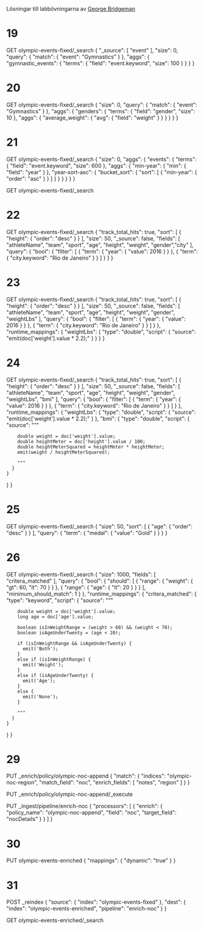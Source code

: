 Lösningar till labbövningarna av [George Bridgeman](https://georgebridgeman.com/exercises/)

# 19
GET olympic-events-fixed/_search
{
  "_source": [
    "event"
  ],
  "size": 0, 
  "query": {
    "match": {
      "event": "Gymnastics"
    }
  },
  "aggs": {
    "gymnastic_events": {
      "terms": {
        "field": "event.keyword",
        "size": 100
      }
    }
  }
}

# 20
GET olympic-events-fixed/_search
{
  "size": 0,
  "query": {
    "match": {
      "event": "Gymnastics"
    }
  },
  "aggs": {
    "genders": {
      "terms": {
        "field": "gender",
        "size": 10
      },
      "aggs": {
        "average_weight": {
          "avg": {
            "field": "weight"
          }
        }
      }
    }
  }
}

# 21
GET olympic-events-fixed/_search
{
  "size": 0,
  "aggs": {
    "events": {
      "terms": {
        "field": "event.keyword",
        "size": 600
      },
      "aggs": {
        "min-year": {
          "min": {
            "field": "year"
          }
        },
        "year-sort-asc": {
          "bucket_sort": {
            "sort": [
              {
                "min-year": {
                  "order": "asc"
                }
              }
            ]
          }
        }
      }
    }
  }
}

GET olympic-events-fixed/_search

# 22
GET olympic-events-fixed/_search
{
  "track_total_hits": true,
  "sort": [
    {
      "height": {
        "order": "desc"
      }
    }
  ],
  "size": 50,
  "_source": false,
  "fields": [
    "athleteName",
    "team",
    "sport",
    "age",
    "height",
    "weight",
    "gender","city"
  ],
  "query": {
    "bool": {
      "filter": [
        {
          "term": {
            "year": {
              "value": 2016
            }
          }
        },
        {
          "term": {
            "city.keyword": "Rio de Janeiro"
          }
        }
      ]
    }
  }
}


# 23
GET olympic-events-fixed/_search
{
  "track_total_hits": true,
  "sort": [
    {
      "height": {
        "order": "desc"
      }
    }
  ],
  "size": 50,
  "_source": false,
  "fields": [
    "athleteName",
    "team",
    "sport",
    "age",
    "height",
    "weight",
    "gender",
    "weightLbs"
  ],
  "query": {
    "bool": {
      "filter": [
        {
          "term": {
            "year": {
              "value": 2016
            }
          }
        },
        {
          "term": {
            "city.keyword": "Rio de Janeiro"
          }
        }
      ]
    }
  },
  "runtime_mappings": {
    "weightLbs": {
      "type": "double",
      "script": {
        "source": "emit(doc['weight'].value * 2.2);"
      }
    }
  }
}

# 24
GET olympic-events-fixed/_search
{
  "track_total_hits": true,
  "sort": [
    {
      "height": {
        "order": "desc"
      }
    }
  ],
  "size": 50,
  "_source": false,
  "fields": [
    "athleteName",
    "team",
    "sport",
    "age",
    "height",
    "weight",
    "gender",
    "weightLbs",
    "bmi"
  ],
  "query": {
    "bool": {
      "filter": [
        {
          "term": {
            "year": {
              "value": 2016
            }
          }
        },
        {
          "term": {
            "city.keyword": "Rio de Janeiro"
          }
        }
      ]
    }
  },
  "runtime_mappings": {
    "weightLbs": {
      "type": "double",
      "script": {
        "source": "emit(doc['weight'].value * 2.2);"
      }
    },
    "bmi": {
      "type": "double",
      "script": {
        "source": """
        
        double weight = doc['weight'].value;
        double heightMeter = doc['height'].value / 100;
        double heightMeterSquared = heightMeter * heightMeter;
        emit(weight / heightMeterSquared);
        
        """
      }
    }
  }
}

# 25
GET olympic-events-fixed/_search
{
  "size": 50,
  "sort": [
    {
      "age": {
        "order": "desc"
      }
    }
  ], 
  "query": {
   "term": {
     "medal": {
       "value": "Gold"
     }
   }
  }
}

# 26
GET olympic-events-fixed/_search
{
  "size": 1000,
  "fields": [
    "critera_matched"
  ],
  "query": {
    "bool": {
      "should": [
        {
          "range": {
            "weight": {
              "gt": 60,
              "lt": 70
            }
          }
        },
        {
          "range": {
            "age": {
              "lt": 20
            }
          }
        }
      ],
      "minimum_should_match": 1
    }
  },
  "runtime_mappings": {
    "critera_matched": {
      "type": "keyword",
      "script": {
        "source": """
        
        double weight = doc['weight'].value;
        long age = doc['age'].value;
        
        boolean isInWeightRange = (weight > 60) && (weight < 70);
        boolean isAgeUnderTwenty = (age < 20);
        
        if (isInWeightRange && isAgeUnderTwenty) {
          emit('Both');
        }
        else if (isInWeightRange) {
          emit('Weight');
        }
        else if (isAgeUnderTwenty) {
          emit('Age');
        }
        else {
          emit('None');
        }
        
        """
      }
    }
  }
}

# 29
PUT _enrich/policy/olympic-noc-append
{
  "match": {
    "indices": "olympic-noc-region",
    "match_field": "noc",
    "enrich_fields": [
      "notes",
      "region"
    ]
  }
}

PUT _enrich/policy/olympic-noc-append/_execute

PUT _ingest/pipeline/enrich-noc
{
  "processors": [
    {
      "enrich": {
        "policy_name": "olympic-noc-append",
        "field": "noc",
        "target_field": "nocDetails"
      }
    }
  ]
}

# 30
PUT olympic-events-enriched
{
  "mappings": {
    "dynamic": "true"
  }
}

# 31
POST _reindex
{
  "source": {
    "index": "olympic-events-fixed"
  },
  "dest": {
    "index": "olympic-events-enriched",
    "pipeline": "enrich-noc"
  }
}

GET olympic-events-enriched/_search

